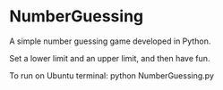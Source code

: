 # NumberGuessing
A simple number guessing game developed in Python.

Set a lower limit and an upper limit, and then have fun.

To run on Ubuntu terminal: python NumberGuessing.py
